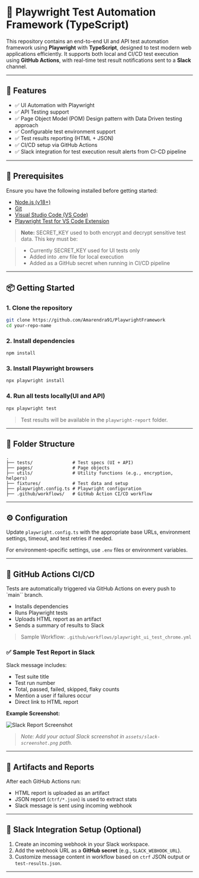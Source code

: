 # 🚀 Playwright Test Automation Framework (TypeScript)

This repository contains an end-to-end UI and API test automation framework using **Playwright** with **TypeScript**, designed to test modern web applications efficiently. It supports both local and CI/CD test execution using **GitHub Actions**, with real-time test result notifications sent to a **Slack** channel.

---

## 🧰 Features

- ✅ UI Automation with Playwright
- ✅ API Testing support
- ✅ Page Object Model (POM) Design pattern with Data Driven testing approach
- ✅ Configurable test environment support
- ✅ Test results reporting (HTML + JSON)
- ✅ CI/CD setup via GitHub Actions
- ✅ Slack integration for test execution result alerts from CI-CD pipeline

---

## 🔧 Prerequisites

Ensure you have the following installed before getting started:

- [Node.js (v18+)](https://nodejs.org/)
- [Git](https://git-scm.com/)
- [Visual Studio Code (VS Code)](https://code.visualstudio.com/)
- [Playwright Test for VS Code Extension](https://marketplace.visualstudio.com/items?itemName=ms-playwright.playwright)

> **Note:** SECRET_KEY used to both encrypt and decrypt sensitive test data. This key must be:

> - Currently SECRET_KEY used for UI tests only
> - Added into .env file for local execution
> - Added as a GitHub secret when running in CI/CD pipeline

---

## 📦 Getting Started

### 1. Clone the repository

```bash
git clone https://github.com/Amarendra91/PlaywrightFramework
cd your-repo-name
```

### 2. Install dependencies

```bash
npm install
```

### 3. Install Playwright browsers

```bash
npx playwright install
```

### 4. Run all tests locally(UI and API)

```bash
npx playwright test
```

> Test results will be available in the `playwright-report` folder.

---

## 🧲 Folder Structure

```
.
├── tests/               # Test specs (UI + API)
├── pages/               # Page objects
├── utils/               # Utility functions (e.g., encryption, helpers)
├── fixtures/            # Test data and setup
├── playwright.config.ts # Playwright configuration
├── .github/workflows/   # GitHub Action CI/CD workflow
```

---

## ⚙️ Configuration

Update `playwright.config.ts` with the appropriate base URLs, environment settings, timeout, and test retries if needed.

For environment-specific settings, use `.env` files or environment variables.

---

## 🔪 GitHub Actions CI/CD

Tests are automatically triggered via GitHub Actions on every push to `main`` branch.

- Installs dependencies
- Runs Playwright tests
- Uploads HTML report as an artifact
- Sends a summary of results to Slack

> Sample Workflow: `.github/workflows/playwright_ui_test_chrome.yml`

### ✅ Sample Test Report in Slack

Slack message includes:

- Test suite title
- Test run number
- Total, passed, failed, skipped, flaky counts
- Mention a user if failures occur
- Direct link to HTML report

**Example Screenshot:**

![Slack Report Screenshot](./assets/slack-screenshot.png)

> _Note: Add your actual Slack screenshot in `assets/slack-screenshot.png` path._

---

## 📄 Artifacts and Reports

After each GitHub Actions run:

- HTML report is uploaded as an artifact
- JSON report (`ctrf/*.json`) is used to extract stats
- Slack message is sent using incoming webhook

---

## 📌 Slack Integration Setup (Optional)

1. Create an incoming webhook in your Slack workspace.
2. Add the webhook URL as a **GitHub secret** (e.g., `SLACK_WEBHOOK_URL`).
3. Customize message content in workflow based on `ctrf` JSON output or `test-results.json`.

---

